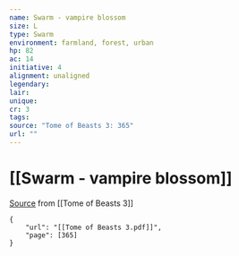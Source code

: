 ```yaml
---
name: Swarm - vampire blossom
size: L
type: Swarm
environment: farmland, forest, urban
hp: 82
ac: 14
initiative: 4
alignment: unaligned
legendary: 
lair: 
unique: 
cr: 3
tags: 
source: "Tome of Beasts 3: 365"
url: ""
---
```

# [[Swarm - vampire blossom]]

[Source](zotero://open-pdf/library/items/BLGR9HVR?page=365) from [[Tome of Beasts 3]]

```pdf
{
	"url": "[[Tome of Beasts 3.pdf]]",
	"page": [365]
}
```

